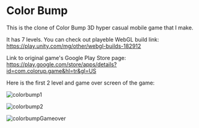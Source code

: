 # Color Bump

This is the clone of Color Bump 3D hyper casual mobile game that I make. 

It has 7 levels.
You can check out playeble WebGL build link: https://play.unity.com/mg/other/webgl-builds-182912

Link to original game's Google Play Store page: https://play.google.com/store/apps/details?id=com.colorup.game&hl=tr&gl=US

 Here is the first 2 level and game over screen of the game:
 
 ![colorbump1](https://user-images.githubusercontent.com/32210921/164293313-38cb2142-0acf-41a7-bb91-9f297dfda2fe.jpeg)
 
![colorbump2](https://user-images.githubusercontent.com/32210921/164293471-40905734-c3c7-4d93-a6de-d6087860da8f.jpeg)

![colorbumpGameover](https://user-images.githubusercontent.com/32210921/164293490-6ef75318-99f6-4aea-ad9d-31957d76b53f.jpeg)




